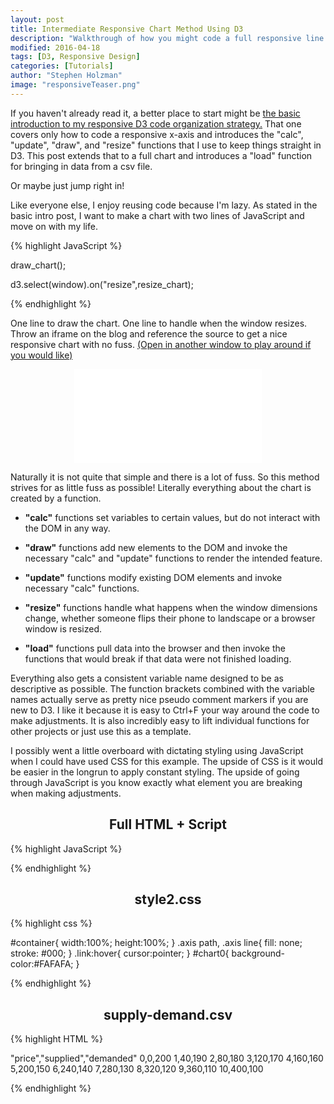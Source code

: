 ```yaml
---
layout: post
title: Intermediate Responsive Chart Method Using D3
description: "Walkthrough of how you might code a full responsive line chart using D3"
modified: 2016-04-18
tags: [D3, Responsive Design]
categories: [Tutorials]
author: "Stephen Holzman"
image: "responsiveTeaser.png"
---
```


If you haven't already read it, a better place to start might be <a href="/tutorials/basic-responsive-d3/" target="_blank">the basic introduction to my responsive D3 code organization strategy.</a> That one covers only how to code a responsive x-axis and introduces the "calc", "update", "draw", and "resize" functions that I use to keep things straight in D3. This post extends that to a full chart and introduces a "load" function for bringing in data from a csv file.

Or maybe just jump right in!

Like everyone else, I enjoy reusing code because I'm lazy. As stated in the basic intro post, I want to make a chart with two lines of JavaScript and move on with my life.

{% highlight JavaScript %}

draw_chart();

d3.select(window).on("resize",resize_chart);

{% endhighlight %}

One line to draw the chart. One line to handle when the window resizes. Throw an iframe on the blog and reference the source to get a nice responsive chart with no fuss. <a href="/assets/interactives/responsive/example5.html" target="_blank">(Open in another window to play around if you would like)</a>

<div class="interactive" align="center">
<iframe src="/assets/interactives/responsive/example5.html" frameborder="0"> </iframe>
</div>

Naturally it is not quite that simple and there is a lot of fuss. So this method strives for as little fuss as possible! Literally everything about the chart is created by a function.

* **"calc"** functions set variables to certain values, but do not interact with the DOM in any way.

* **"draw"** functions add new elements to the DOM and invoke the necessary "calc" and "update" functions to render the intended feature.

* **"update"** functions modify existing DOM elements and invoke necessary "calc" functions.

* **"resize"** functions handle what happens when the window dimensions change, whether someone flips their phone to landscape or a browser window is resized.

* **"load"** functions pull data into the browser and then invoke the functions that would break if that data were not finished loading.

Everything also gets a consistent variable name designed to be as descriptive as possible. The function brackets combined with the variable names actually serve as pretty nice pseudo comment markers if you are new to D3. I like it because it is easy to Ctrl+F your way around the code to make adjustments. It is also incredibly easy to lift individual functions for other projects or just use this as a template. 


I possibly went a little overboard with dictating styling using JavaScript when I could have used CSS for this example. The upside of CSS is it would be easier in the longrun to apply constant styling. The upside of going through JavaScript is you know exactly what element you are breaking when making adjustments.

<center><h2>Full HTML + Script</h2></center>

{% highlight JavaScript %}

<!DOCTYPE html>
<meta charset="utf-8"/>
<meta name="HandheldFriendly" content="True">
<meta name="MobileOptimized" content="320">
<meta name="viewport" content="width=device-width, height=device-height, initial-scale=1, maximum-scale=1.0, user-scalable=no">

<link rel="stylesheet" href="style2.css" type="text/css" media="screen"/>

<script src="/assets/d3/d3.min.js"></script>

<div id="container"></div>

<script>

//Establish how much screen real estate our chart has to work with
var calc_chartDimensions = function(){

  headerDimensions = {width: "100%", height: 100}

  citationDimensions = {width: "100%", height: 40}

  margin = {top: 50, left: 80, bottom: 50, right: 50}

  width = window.innerWidth - margin.left - margin.right

  height = window.innerHeight - headerDimensions.height - citationDimensions.height - margin.top - margin.bottom

}
//All functions managing the titles.

var calc_titles = function(){

  if(window.innerWidth > 600){
    titleText = "Widget Market in the United States"
  }else{
    titleText = "Widgets - United States"
  }

  subtitleText = "Supply and Demand"

}

var update_titlesAttr = function(){

  calc_titles()

  headerAttr = header
    .attr("id","header")
    .style("width",headerDimensions.width)
    .style("height", headerDimensions.height + "px")
    .style("position","fixed")
    .style("top","0px")
    .style("left","0px")
    .style("background-color","#333")
    .style("color","#FFF")
    .style("font-family","arial")

  if(window.innerWidth > 600){
    titleFontSize = "32px"
    subtitleFontSize = "20px"
  }else{
    titleFontSize = "28px"
    subtitleFontSize = "20px"
  }

  titleAttr = title
    .attr("id","title")
    .attr("class","title-text")
    .style("margin-top","10px")
    .style("margin-left","10px")
    .style("margin-bottom","3px")
    .style("font-size",titleFontSize)
    .text(titleText)

  subtitleAttr = subtitle
    .attr("id","subtitle")
    .attr("class","title-text")
    .style("margin-top","10px")
    .style("margin-left","10px")
    .style("margin-bottom","3px")
    .style("font-size",subtitleFontSize)
    .text(subtitleText)         
}

var draw_titles = function(){

  header = d3.select("#container")
    .append("div")

  title = header
    .append("h1")

  subtitle = header
    .append("h3")

  update_titlesAttr()


}
//All functions managing the citations.

var calc_citation = function(){

  sourceText = {text: "Source: My Donkey", link: "https://upload.wikimedia.org/wikipedia/commons/7/7b/Donkey_1_arp_750px.jpg"}

  authorText = {text: "@StephenHolz", link: "https://twitter.com/StephenHolz"}

}

var update_citationAttr = function(){

  calc_citation()

  citationAttr = citation
    .attr("id","citation")
    .style("width",citationDimensions.width)
    .style("height", citationDimensions.height + "px")
    .style("position","fixed")
    .style("bottom","0px")
    .style("left","0px")
    .style("background-color","#333")
    .style("color","#FFF")
    //.style("font-family","arial")

  sourceAttr = source
    .attr("id","source")
    .attr("class","title-text link")
    .style("margin-top","8px")
    .style("margin-left","10px")
    .style("margin-bottom","3px")
    .style("font-size","20px")
    .style("float","left")
    .text(sourceText.text)
    .on("click", function(){
      window.open(sourceText.link)
    })

  authorAttr = author
    .attr("id","author")
    .attr("class","title-text link")
    .style("margin-top","8px")
    .style("margin-left","10px")
    .style("margin-right","10px")
    .style("margin-bottom","3px")
    .style("font-size","20px")
    .style("float","right")
    .text(authorText.text)
    .on("click", function(){
      window.open(authorText.link)
    })          
}

var draw_citation = function(){

  citation = d3.select("#container")
    .append("div")

  source = citation
    .append("a")

  author = citation
    .append("a")

  update_citationAttr()


}
//All functions managing the x Axis.
var calc_xScale = function(){

  xScale = d3.scale.linear()
    .range([0, width])
    .domain([0, 400])

}

var calc_xAxis = function(){

  if(window.innerWidth > 700){
    xNumberTicks = 8
  }else if(window.innerWidth > 500){
    xNumberTicks = 4  
  }else{
    xNumberTicks = 2
  }

  xAxis = d3.svg.axis()
    .scale(xScale)
    .orient("bottom")
    .ticks(xNumberTicks)

}

var update_xAxisAttr = function(){

  calc_xScale()
  calc_xAxis()

  xAxisAttr = xAxisG
    .attr("id","xAxis")
    .attr("class","x axis")
    .attr("transform", "translate(0," + height + ")")
    .call(xAxis)

  xAxisLabelAttr = xAxisLabel
    .attr("transform","translate(" + (width/2) + ",40)")
    .style("font-size","22px")
    .style("font-family","arial")
    .attr("text-anchor","middle")
    .text("Quantity")
}

var draw_xAxis = function(){

  xAxisG = chartG.append("g")

  xAxisLabel = xAxisG.append("text")

  update_xAxisAttr()

}

//All functions managing the y Axis.
var calc_yScale = function(){

  yScale = d3.scale.linear()
    .range([height, 0])
    .domain([0, 10])

}

var calc_yAxis = function(){

  yAxis = d3.svg.axis()
    .scale(yScale)
    .orient("left")
    .ticks(4)
    .tickFormat(function(d){
      return "$" + d
    })

}

var update_yAxisAttr = function(){

  calc_yScale()
  calc_yAxis()

  yAxisAttr = yAxisG
    .attr("id","yAxis")
    .attr("class","y axis")
    .call(yAxis)

  yAxisLabelAttr = yAxisLabel
    .attr("transform","translate(" + (-50) + ","+ (height/2) + ")rotate(-90)")
    .style("font-size","22px")
    .style("font-family","arial")
    .attr("text-anchor","middle")
    .text("Price")
}

var draw_yAxis = function(){

  yAxisG = chartG.append("g")

  yAxisLabel = yAxisG.append("text")

  update_yAxisAttr()

}
//All functions managing the data and lines
var load_data = function(){

  d3.csv("supply-demand.csv", function(data) {
    draw_lines(data)
  })


}
var calc_lines = function(){

  supplyLine = d3.svg.line()
    .x(function(d){
      return xScale(d.supplied)
    })
    .y(function(d){
      return yScale(d.price)
    })

  demandLine = d3.svg.line()
    .x(function(d){
      return xScale(d.demanded)
    })
    .y(function(d){
      return yScale(d.price)
    })

}
var update_linesAttr = function(){

  calc_lines()

  supplyColor = "#B1B1F0"
  demandColor = "#E4E49A"

  supplyAttr = supply
    .attr("d",supplyLine)
    .attr("stroke",supplyColor)
    .attr("stroke-width","6px")
    .attr("fill","none")

  demandAttr = demand
    .attr("d",demandLine)
    .attr("stroke",demandColor)
    .attr("stroke-width","6px")
    .attr("fill","none")

  supplyLabelAttr = supplyLabel
    .attr("transform","translate(" + xScale(350) + ","+ yScale(7) + ")")
    .style("font-size","22px")
    .style("font-family","arial")
    .style("fill",supplyColor)
    .append("text")
    .text("Supply")

  demandLabelAttr = demandLabel
    .attr("transform","translate(" + xScale(200) + ","+ yScale(1) + ")")
    .style("font-size","22px")
    .style("font-family","arial")
    .style("fill",demandColor)
    .append("text")
    .text("Demand")

}

draw_lines = function(data){

  supply = chartG
    .append("path")
    .datum(data)

  demand = chartG
    .append("path")
    .datum(data)

  supplyLabel = chartG.append("a")

  demandLabel = chartG.append("a")

  update_linesAttr()

}
//All functions managing the chart wrapper
var update_chartAttr = function(){

  chartAttr = chart
    .attr("id","chart0")
    .attr("width",width+margin.left+margin.right)
    .attr("height",height+margin.top + margin.bottom)
    .style("position","fixed")
    .style("top",headerDimensions.height+"px")
    .style("left", "0px")

  chartGAttr = chartG
    .attr("transform","translate(" + margin.left + "," + margin.top + ")")
}

var draw_chart = function(){

  calc_chartDimensions()

  draw_titles()

  chart = d3.select("#container")
    .append("svg")

  chartG = chart
    .append("g")

  update_chartAttr()

  draw_xAxis()
  draw_yAxis()

  draw_citation()

  load_data()
}

//Resize function
var resize_chart = function(){

  calc_chartDimensions()

  update_titlesAttr()
  update_citationAttr()

  update_chartAttr()

  update_xAxisAttr()
  update_yAxisAttr()

  update_linesAttr()

}

//Draw the initial chart and be ready for window resize
draw_chart()

d3.select(window).on("resize",resize_chart)

</script>

{% endhighlight %}

<center><h2>style2.css</h2></center>
{% highlight css %}

#container{
  width:100%;
  height:100%;
}
.axis path, .axis line{
  fill: none;
  stroke: #000;
}
.link:hover{
  cursor:pointer;
}
#chart0{
  background-color:#FAFAFA;
}

{% endhighlight %}

<center><h2>supply-demand.csv</h2></center>
{% highlight HTML %}

"price","supplied","demanded"
0,0,200
1,40,190
2,80,180
3,120,170
4,160,160
5,200,150
6,240,140
7,280,130
8,320,120
9,360,110
10,400,100

{% endhighlight %}
